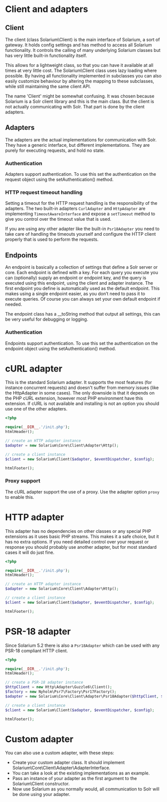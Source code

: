 Client and adapters
===================

Client
------

The client (class Solarium\\Client) is the main interface of Solarium, a sort of gateway. It holds config settings and has method to access all Solarium functionality. It controls the calling of many underlying Solarium classes but has very little built-in functionality itself.

This allows for a lightweight class, so that you can have it available at all times at very little cost. The Solarium\\Client class uses lazy loading where possible. By having all functionality implemented in subclasses you can also easily customize behaviour by altering the mapping to these subclasses, while still maintaining the same client API.

The name 'Client' might be somewhat confusing. It was chosen because Solarium is a Solr client library and this is the main class. But the client is not actually communicating with Solr. That part is done by the client adapters.

Adapters
--------

The adapters are the actual implementations for communication with Solr. They have a generic interface, but different implementations. They are purely for executing requests, and hold no state.

### Authentication

Adapters support authentication. To use this set the authentication on the request object using the setAuthentication() method.

### HTTP request timeout handling

Setting a timeout for the HTTP request handling is the responsibility of the adapters. The two built-in adapters `CurlAdapter` and `HttpAdapter` are implementing `TimeoutAwareInterface` and expose a `setTimeout` method to give you control over the timeout value that is used.

If you are using any other adapter like the built-in `Psr18Adapter` you need to take care of handling the timeouts yourself and configure the HTTP client properly that is used to perform the requests.

Endpoints
---------

An endpoint is basically a collection of settings that define a Solr server or core. Each endpoint is defined with a key. For each query you execute you can (optionally) supply an endpoint or endpoint key, and the query is executed using this endpoint, using the client and adapter instance. The first endpoint you define is automatically used as the default endpoint. This makes using a single endpoint easier, as you don’t need to pass it to execute queries. Of course you can always set your own default endpoint if needed.

The endpoint class has a \_\_toString method that output all settings, this can be very useful for debugging or logging.

### Authentication

Endpoints support authentication. To use this set the authentication on the endpoint object using the setAuthentication() method.


cURL adapter
============

This is the standard Solarium adapter. It supports the most features (for instance concurrent requests) and doesn't suffer from memory issues (like the HttpAdapter in some cases). The only downside is that it depends on the PHP cURL extension, however most PHP environment have this extension. If cURL is not available and installing is not an option you should use one of the other adapters.

```php
<?php

require(__DIR__.'/init.php');
htmlHeader();

// create an HTTP adapter instance
$adapter = new Solarium\Core\Client\Adapter\Http();

// create a client instance
$client = new Solarium\Client($adapter, $eventDispatcher, $config);

htmlFooter();

```

### Proxy support

The cURL adapter support the use of a proxy. Use the adapter option `proxy` to enable this.


HTTP adapter
============

This adapter has no dependencies on other classes or any special PHP extensions as it uses basic PHP streams. This makes it a safe choice, but it has no extra options. If you need detailed control over your request or response you should probably use another adapter, but for most standard cases it will do just fine.

```php
<?php

require(__DIR__.'/init.php');
htmlHeader();

// create an HTTP adapter instance
$adapter = new Solarium\Core\Client\Adapter\Http();

// create a client instance
$client = new Solarium\Client($adapter, $eventDispatcher, $config);

htmlFooter();

```

PSR-18 adapter
==============

Since Solarium 5.2 there is also a `Psr18Adapter` which can be used with any PSR-18 compliant HTTP client.

```php
<?php

require(__DIR__.'/init.php');
htmlHeader();

// create a PSR-18 adapter instance
$httpClient = new Http\Adapter\Guzzle6\Client();
$factory = new Nyholm\Psr7\Factory\Psr17Factory();
$adapter = new Solarium\Core\Client\Adapter\Psr18Adapter($httpClient, $factory, $factory);

// create a client instance
$client = new Solarium\Client($adapter, $eventDispatcher, $config);

htmlFooter();

```

Custom adapter
==============

You can also use a custom adapter, with these steps:

-   Create your custom adapter class. It should implement Solarium\\Core\\Client\\Adapter\\AdapterInterface.
-   You can take a look at the existing implementations as an example.
-   Pass an instance of your adapter as the first argument to the Solarium\\Client constructor.
-   Now use Solarium as you normally would, all communication to Solr will be done using your adapter.

